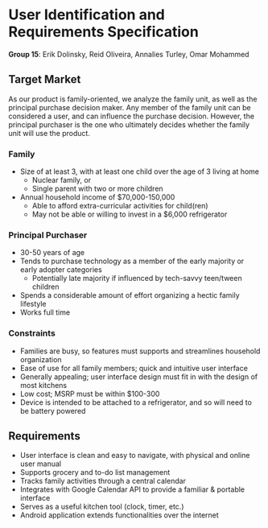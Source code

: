 # User Identification and Requirements Specification

**Group 15**: Erik Dolinsky, Reid Oliveira, Annalies Turley, Omar Mohammed

## Target Market

As our product is family-oriented, we analyze the family unit, as well as the principal purchase decision maker. Any member of the family unit can be considered a user, and can influence the purchase decision. However, the principal purchaser is the one who ultimately decides whether the family unit will use the product.

### Family

* Size of at least 3, with at least one child over the age of 3 living at home
    * Nuclear family, or
    * Single parent with two or more children
* Annual household income of $70,000-150,000
    * Able to afford extra-curricular activities for child(ren)
    * May not be able or willing to invest in a $6,000 refrigerator

### Principal Purchaser

* 30-50 years of age
* Tends to purchase technology as a member of the early majority or early adopter categories
    * Potentially late majority if influenced by tech-savvy teen/tween children
* Spends a considerable amount of effort organizing a hectic family lifestyle
* Works full time

### Constraints

* Families are busy, so features must supports and streamlines household organization
* Ease of use for all family members; quick and intuitive user interface
* Generally appealing; user interface design must fit in with the design of most kitchens
* Low cost; MSRP must be within $100-300
* Device is intended to be attached to a refrigerator, and so will need to be battery powered

## Requirements

* User interface is clean and easy to navigate, with physical and online user manual
* Supports grocery and to-do list management
* Tracks family activities through a central calendar
* Integrates with Google Calendar API to provide a familiar & portable interface
* Serves as a useful kitchen tool (clock, timer, etc.)
* Android application extends functionalities over the internet

